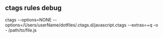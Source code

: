 ## ctags rules debug
ctags --options=NONE --options=/Users/userName/dotfiles/.ctags.d/javascript.ctags --extras=+q -o - /path/to/file.js
